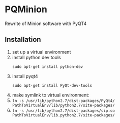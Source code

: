 # PQMinion
Rewrite of Minion software with PyQT4

## Installation
1. set up a virtual environment
1. install python dev tools
   ```shell
   sudo apt-get install python-dev
   ```
1. install pyqt4
   ```shell
   sudo apt-get install PyQt-dev-tools
   ```
1. make symlink to virtual environment:
  2. `ln -s /usr/lib/python2.7/dist-packages/PyQt4/ PathToVirtualEnv/lib/python2.7/site-packages/`
  2. `ln -s /usr/lib/python2.7/dist-packages/sip.so PathToVirtualEnv/lib.python2.7/site-packages/`

